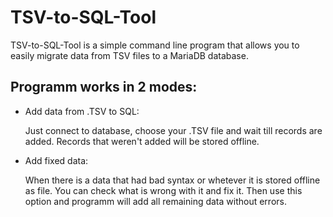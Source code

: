 # TSV-to-SQL-Tool
TSV-to-SQL-Tool is a simple command line program that allows you to easily migrate data from TSV files to a MariaDB database.

## Programm works in 2 modes:
- Add data from .TSV to SQL: 

  Just connect to database, choose your .TSV file and wait till records are added. Records that weren't added will be stored offline.
- Add fixed data: 

  When there is a data that had bad syntax or whetever it is stored offline as file. You can check what is wrong with it and fix it. Then use this option and programm will add all remaining data without errors.
